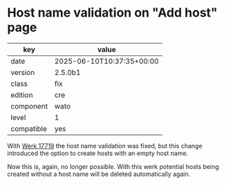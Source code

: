 [//]: # (werk v2)
# Host name validation on "Add host" page

key        | value
---------- | ---
date       | 2025-06-10T10:37:35+00:00
version    | 2.5.0b1
class      | fix
edition    | cre
component  | wato
level      | 1
compatible | yes

With [Werk 17719](https://checkmk.com/werk/17719) the host name validation was fixed, but
this change introduced the option to create hosts with an empty host name.

Now this is, again, no longer possible. With this werk potential hosts being created without
a host name will be deleted automatically again.
